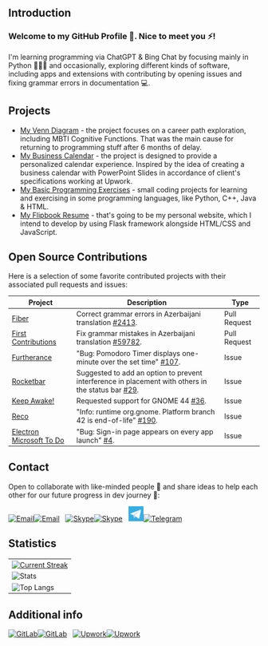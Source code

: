 ## Introduction
### Welcome to my GitHub Profile 🙂. Nice to meet you ⚡! 

I'm learning programming via ChatGPT & Bing Chat by focusing mainly in Python 👨🏻‍💻 and occasionally, exploring different kinds of software, including apps and extensions with contributing by opening issues and fixing grammar errors in documentation 💻. 

## Projects
- [My Venn Diagram](https://github.com/kanansnote/My-Venn-Diagram) - the project focuses on a career path exploration, including MBTI Cognitive Functions. That was the main cause for returning to programming stuff after 6 months of delay. 
- [My Business Calendar](https://github.com/kanansnote/My-Business-Calendar) - the project is designed to provide a personalized calendar experience. Inspired by the idea of creating a business calendar with PowerPoint Slides in accordance of client's specifications working at Upwork.
- [My Basic Programming Exercises](https://github.com/kanansnote/Basic-Programming-Exercises) - small coding projects for learning and exercising in some programming languages, like Python, C++, Java & HTML.
- [My Flipbook Resume](https://github.com/kanansnote/My-Flipbook-Resume) - that's going to be my personal website, which I intend to develop by using Flask framework alongside HTML/CSS and JavaScript.

## Open Source Contributions

Here is a selection of some favorite contributed projects with their associated pull requests and issues:

| Project             | Description                                                                                  | Type          |
|---------------------|----------------------------------------------------------------------------------------------|---------------|
| [Fiber](https://github.com/gofiber/fiber)               | Correct grammar errors in Azerbaijani translation [#2413](https://github.com/gofiber/fiber/pull/2413). | Pull Request  |
| [First Contributions](https://github.com/firstcontributions/first-contributions) | Fix grammar mistakes in Azerbaijani translation [#59782](https://github.com/firstcontributions/first-contributions/pull/59782).                                              | Pull Request  |
| [Furtherance](https://github.com/lakoliu/Furtherance)         | "Bug: Pomodoro Timer displays one-minute over the set time" [#107](https://github.com/lakoliu/Furtherance/issues/107).                                 | Issue         |                                                     |
| [Rocketbar](https://github.com/linux-is-awesome/gnome_extension_rocketbar)           | Suggested to add an option to prevent interference in placement with others in the status bar [#29](https://github.com/linux-is-awesome/gnome_extension_rocketbar/issues/29). | Issue         |                              |
| [Keep Awake!](https://github.com/jenspfahl/KeepAwake)         | Requested support for GNOME 44 [#36](https://github.com/jenspfahl/KeepAwake/issues/36).                                                              | Issue         |                                                        |
| [Reco](https://github.com/ryonakano/reco)                | "Info: runtime org.gnome. Platform branch 42 is end-of-life" [#190](https://github.com/ryonakano/reco/issues/190).                                | Issue         |                                                           |
| [Electron Microsoft To Do](https://github.com/patrick330602/electron-microsoft-todo) | "Bug: Sign-in page appears on every app launch" [#4](https://github.com/patrick330602/electron-microsoft-todo/issues/4).                                           | Issue         |                                      |

## Contact
Open to collaborate with like-minded people 👯 and share ideas to help each other for our future progress in dev journey 🌱:

<div>
<a href="mailto:kanansnote@gmail.com">
  <img src="https://camo.githubusercontent.com/0f3aa1f457bb92fbd2411761262ce1fb0f766ed74a4f4289bfc4a0b6024335d6/68747470733a2f2f6564656e742e6769746875622e696f2f537570657254696e7949636f6e732f696d616765732f7376672f656d61696c2e737667" alt="Email" width="30" height="30" /><img src="https://img.shields.io/badge/Email-008080?style=for-the-badge" alt="Email" width="70" height="30"></a> 
  &nbsp;
<a href="https://join.skype.com/invite/F3ix8zp5tSBy">
  <img src="https://camo.githubusercontent.com/738abde95a3c033b2fbe7a56d2e9242fbdad99124b331d9739d1ad25f379e522/68747470733a2f2f6564656e742e6769746875622e696f2f537570657254696e7949636f6e732f696d616765732f7376672f736b7970652e737667" alt="Skype" width="30" height="30" /><img src="https://img.shields.io/badge/Skype-0078d7?style=for-the-badge" alt="Skype" width="70" height="30"></a> 
  &nbsp;
<a href="https://t.me/kanansnote">
  <img src="https://raw.githubusercontent.com/edent/SuperTinyIcons/d5f234d02358386b6b0739339c6ba0a881e379fd/images/svg/telegram.svg" alt="Telegram" width="30" height="30" /><img src="https://img.shields.io/badge/Telegram-37aee2?style=for-the-badge" alt="Telegram" width="95" height="30"></a>
</div>

## Statistics
<div>
  <table>
    <tr>
	    <td>
        <a href="https://github.com/kanansnote">
        <img align="center" src="https://github-readme-streak-stats.herokuapp.com/?user=kanansnote&theme=dark&line_height=20" alt="Current Streak" width="469" height="195"/>
        </a>
	    </td>
	  </tr>
    <tr>
      <td>
        <img src="https://github-readme-stats.vercel.app/api/?username=kanansnote&show_icons=true&theme=dark&rank_icon=github" alt="Stats" width="469" height="195">
      </td>
    </tr>
    <tr>
      <td>
        <img src="https://github-readme-stats.vercel.app/api/top-langs/?username=kanansnote&theme=dark&layout=compact" alt="Top Langs" width="469" height="195">
      </td>
    </tr>
  </table>
</div>

## Additional info
<div>
<a href="https://gitlab.com/kanansnote">
  <img src="https://camo.githubusercontent.com/92155145d11c0c16b6d804cf10407c691d134283ced40c36ceecfb885b8b655c/68747470733a2f2f6564656e742e6769746875622e696f2f537570657254696e7949636f6e732f696d616765732f7376672f6769746c61622e737667" alt="GitLab" width="30" height="30" /><img src="https://img.shields.io/badge/GitLab-ffffff?style=for-the-badge" alt="GitLab" width="75" height="30"></a>
  &nbsp;
<a href="https://www.upwork.com/freelancers/~01436abedec5f3ec3c">
  <img src="https://camo.githubusercontent.com/af4a1159b9b8cc303de5ab4832ba40ed21153795a25d61dfdb633567281e8550/68747470733a2f2f6564656e742e6769746875622e696f2f537570657254696e7949636f6e732f696d616765732f7376672f7570776f726b2e737667" alt="Upwork" width="30" height="30" /><img src="https://img.shields.io/badge/Upwork-6fda44?style=for-the-badge" alt="Upwork" width="85" height="30"></a>
</div>
